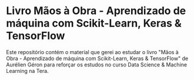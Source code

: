 # Livro Mãos à Obra - Aprendizado de máquina com Scikit-Learn, Keras & TensorFlow

Este repositório contém o material que gerei ao estudar o livro "Mãos à Obra - Aprendizado de máquina com Scikit-Learn, Keras & TensorFlow" de Aurélien Géron para reforçar os estudos no curso Data Science & Machine Learning na Tera.